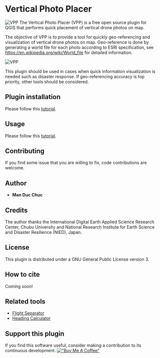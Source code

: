 # Vertical Photo Placer

![VPP](https://github.com/verticalphotoplacer/VerticalPhotoPlacer/blob/master/icon/app_smaller.png?raw=true) The Vertical Photo Placer (VPP) is a free open source plugin for QGIS that performs quick placement of vertical drone photos on map.

The objective of VPP is to provide a tool for quickly geo-referencing and visualization of vertical drone photos on map. Geo-reference is done by generating a world file for each photo according to ESRI specification, see https://en.wikipedia.org/wiki/World_file for detailed information.

![VPP](https://github.com/verticalphotoplacer/VerticalPhotoPlacerPlugin/blob/master/docs/img/vpp_example_update.png?raw=true)

This plugin should be used in cases when quick information visualization is needed such as disaster response. If geo-referencing accuracy is top priority, other tools should be considered.

## Plugin installation

Please follow this [tutorial](https://verticalphotoplacer.github.io/VerticalPhotoPlacer/).

## Usage

Please follow this [tutorial](https://verticalphotoplacer.github.io/VerticalPhotoPlacer/).

## Contributing

If you find some issue that you are willing to fix, code contributions are welcome. 

## Author

* **Man Duc Chuc** 

## Credits

The author thanks the International Digital Earth Applied Science Research Center, Chubu University and National Research Institute for Earth Science and Disaster Resilience (NIED), Japan.

## License

This plugin is distributed under a GNU General Public License version 3.

## How to cite 
Coming soon!

## Related tools
* [Flight Separator](https://github.com/verticalphotoplacer/FlightSeparator)
* [Heading Calculator](https://github.com/verticalphotoplacer/HeadingCalculator)

## Support this plugin
If you find this software useful, consider making a contribution to its continuous development.
[!["Buy Me A Coffee"](https://www.buymeacoffee.com/assets/img/custom_images/orange_img.png)](https://www.buymeacoffee.com/chuc92man2)

